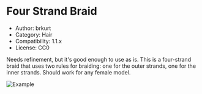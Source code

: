# Four Strand Braid

* Author: brkurt
* Category: Hair
* Compatibility: 1.1.x
* License: CC0

Needs refinement, but it's good enough to use as is. This is a four-strand braid that uses two rules for braiding: one for the outer strands, one for the inner strands. Should work for any female model. 

![Example](fourStrandBraidMHGUI.png)

